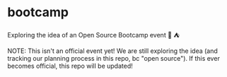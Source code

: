 # bootcamp
Exploring the idea of an Open Source Bootcamp event :boot: :tent:

NOTE: This isn't an official event yet! We are still exploring the idea (and tracking our planning process in this repo, bc "open source"). If this ever becomes official, this repo will be updated! 
